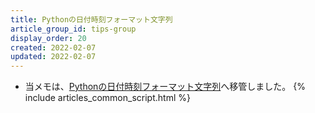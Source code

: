 ```yaml
---
title: Pythonの日付時刻フォーマット文字列
article_group_id: tips-group
display_order: 20
created: 2022-02-07
updated: 2022-02-07
---
```

- 当メモは、[Pythonの日付時刻フォーマット文字列](https://thinktwice.tech/it/python/datetime_format_string_in_python/)へ移管しました。
{% include articles_common_script.html %}
